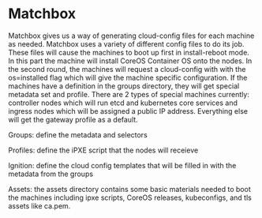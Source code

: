 # Matchbox
Matchbox gives us a way of generating cloud-config files for each
machine as needed.  Matchbox uses a variety of different config files
to do its job. These files will cause the machines to boot up first in
install-reboot mode.  In this part the machine will install CoreOS
Container OS onto the nodes.  In the second round, the machines will
request a cloud-config with with the os=installed flag which will give
the machine specific configuration.  If the machines have a definition
in the groups directory, they will get special metadata set and
profile.  There are 2 types of special machines currently: controller
nodes which will run etcd and kubernetes core services and ingress
nodes which will be assigned a public IP address.  Everything else
will get the gateway profile as a default.

Groups: define the metadata and selectors

Profiles: define the iPXE script that the nodes will receieve

Ignition: define the cloud config templates that will be filled in with the metadata from the groups

Assets: the assets directory contains some basic materials needed to boot the machines including ipxe scripts, CoreOS releases, kubeconfigs, and tls assets like ca.pem.

